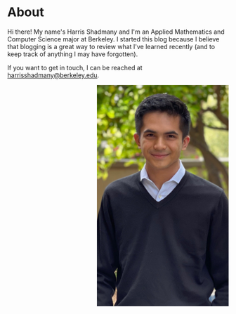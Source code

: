 # About

Hi there! My name's Harris Shadmany and I'm an Applied Mathematics and Computer Science major at Berkeley. I started this blog because I believe that blogging is a great way to review what I've learned recently (and to keep track of anything I may have forgotten).

If you want to get in touch, I can be reached at harrisshadmany@berkeley.edu.

<img src="images/Picture.jpeg" width=300 align=right>
